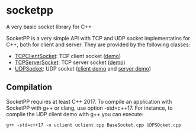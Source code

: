 # socketpp
A very basic socket library for C++

SocketPP is a very simple API with TCP and UDP socket implementatins for C++, both for client and server. They are provided by the following classes:
* [TCPClientSocket](TCPBaseSocket.h#L39): TCP client socket ([demo](demos/client.cpp))
* [TCPServerSocket](TCPBaseSocket.h#L73): TCP server socket ([demo](demos/server.cpp))
* [UDPSocket](UDPSocket.h#L22): UDP socket ([client demo](demos/uclient.cpp) and [server demo](demos/userver.cpp))

## Compilation

SocketPP requires at least C++ 2017. To compile an application with SocketPP with g++ or clang, use option -std=c++17. For instance, to compile the UDP client demo with g++ you can execute:

```
g++ -std=c++17 -o uclient uclient.cpp BaseSocket.cpp UDPSOcket.cpp
```
